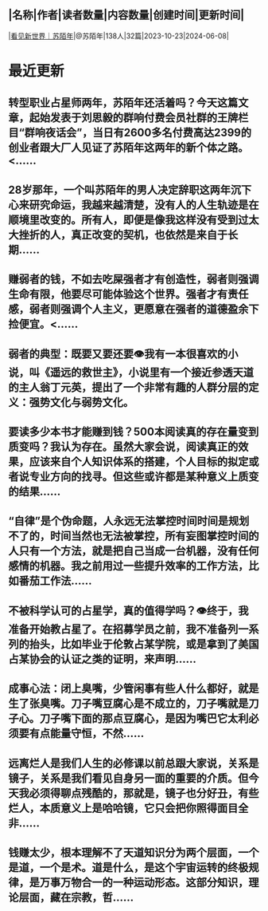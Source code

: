 |名称|作者|读者数量|内容数量|创建时间|更新时间|
---
|[看见新世界｜苏陌年](https://xiaobot.net/p/smarsworld?refer=0b133df9-27dc-423b-8101-639049001c13)|@苏陌年|138人|32篇|2023-10-23|2024-06-08|

# 最近更新
## 转型职业占星师两年，苏陌年还活着吗？今天这篇文章，起始发表于刘思毅的群响付费会员社群的王牌栏目“群响夜话会”，当日有2600多名付费高达2399的创业者跟大厂人见证了苏陌年这两年的新个体之路。<......
## 28岁那年，一个叫苏陌年的男人决定辞职这两年沉下心来研究命运，我越来越清楚，没有人的人生轨迹是在顺境里改变的。所有人，即便是像我这样没有受到过太大挫折的人，真正改变的契机，也依然是来自于长期......
## 赚弱者的钱，不如去吃屎强者才有创造性，弱者则强调生命有限，他要尽可能体验这个世界。强者才有责任感，弱者则强调个人主义，更愿意在强者的道德盈余下捡便宜。<......
## 弱者的典型：既要又要还要👁我有一本很喜欢的小说，叫《遥远的救世主》，小说里有一个接近参透天道的主人翁丁元英，提出了一个非常有趣的人群分层的定义：强势文化与弱势文化。
## 要读多少本书才能赚到钱？500本阅读真的存在量变到质变吗？我认为存在。虽然大家会说，阅读真正的效果，应该来自个人知识体系的搭建，个人目标的拟定或者说专业方向的找寻。但这些或许都是某种意义上质变的结果......
## “自律”是个伪命题，人永远无法掌控时间时间是规划不了的，时间当然也无法被掌控，所有妄图掌控时间的人只有一个方法，就是把自己当成一台机器，没有任何感情的机器。我之前用过一些提升效率的工作方法，比如番茄工作法......
## 不被科学认可的占星学，真的值得学吗？👁终于，我准备开始教占星了。在招募学员之前，我不准备列一系列的抬头，比如毕业于伦敦占某学院，或是拿到了美国占某协会的认证之类的证明，来声明......
## 成事心法：闭上臭嘴，少管闲事有些人什么都好，就是生了张臭嘴。刀子嘴豆腐心是不成立的，刀子嘴就是刀子心。刀子嘴下面的那点豆腐心，是因为嘴巴它太利必须要有点能量守恒，不然......
## 远离烂人是我们人生的必修课以前总跟大家说，关系是镜子，关系是我们看见自身另一面的重要的介质。但今天我必须得聊点残酷的，那就是，镜子也分好丑，有些烂人，本质意义上是哈哈镜，它只会把你照得面目全非......
## 钱赚太少，根本理解不了天道知识分为两个层面，一个是道，一个是术。道是什么，是这个宇宙运转的终极规律，是万事万物合一的一种运动形态。这部分知识，理论层面，藏在宗教，哲......

